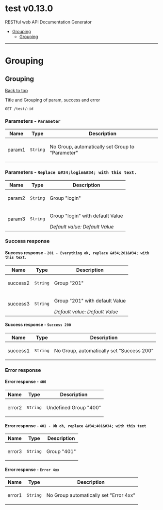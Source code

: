 <a name="top"></a>
# test v0.13.0

RESTful web API Documentation Generator

 - [Grouping](#Grouping)
   - [Grouping](#Grouping)

___


# <a name='Grouping'></a> Grouping

## <a name='Grouping'></a> Grouping
[Back to top](#top)

<p>Title and Grouping of param, success and error</p>

```
GET /test/:id
```

### Parameters - `Parameter`
| Name     | Type       | Description                           |
|----------|------------|---------------------------------------|
| param1 | `String` | <p>No Group, automatically set Group to &quot;Parameter&quot;</p> |

### Parameters - `Replace &#34;login&#34; with this text.`
| Name     | Type       | Description                           |
|----------|------------|---------------------------------------|
| param2 | `String` | <p>Group &quot;login&quot;</p> |
| param3 | `String` | <p>Group &quot;login&quot; with default Value</p>_Default value: Default Value_<br> |

### Success response

#### Success response - `201 - Everything ok, replace &#34;201&#34; with this text.`
| Name     | Type       | Description                           |
|----------|------------|---------------------------------------|
| success2 | `String` | <p>Group &quot;201&quot;</p> |
| success3 | `String` | <p>Group &quot;201&quot; with default Value</p>_Default value: Default Value_<br> |

#### Success response - `Success 200`
| Name     | Type       | Description                           |
|----------|------------|---------------------------------------|
| success1 | `String` | <p>No Group, automatically set &quot;Success 200&quot;</p> |

### Error response

#### Error response - `400`
| Name     | Type       | Description                           |
|----------|------------|---------------------------------------|
| error2 | `String` | <p>Undefined Group &quot;400&quot;</p> |

#### Error response - `401 - Oh oh, replace &#34;401&#34; with this text`
| Name     | Type       | Description                           |
|----------|------------|---------------------------------------|
| error3 | `String` | <p>Group &quot;401&quot;</p> |

#### Error response - `Error 4xx`
| Name     | Type       | Description                           |
|----------|------------|---------------------------------------|
| error1 | `String` | <p>No Group automatically set &quot;Error 4xx&quot;</p> |
